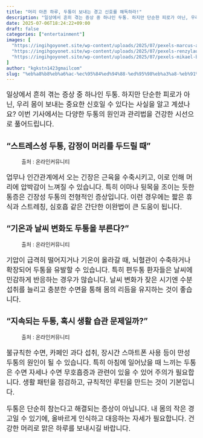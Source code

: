 ```yaml
---
title: "머리 아픈 하루, 두통이 보내는 경고 신호를 해독하라!"
description: "일상에서 흔히 겪는 증상 중 하나인 두통. 하지만 단순한 피로가 아닌, 우리 몸이 보내는 중요한 신호일 수 있다는 사실을 알고 계셨나요? 이번 기사에서는 다양한 두통의 원인과 관리법을 건강한 시선으로 풀어드립니다."
date: 2025-07-06T18:24:22+09:00
draft: false
categories: ["entertainment"]
images: [
  "https://ingihgoyonet.site/wp-content/uploads/2025/07/pexels-marcus-aurelius-4064177-1-1024x683.jpg"
  "https://ingihgoyonet.site/wp-content/uploads/2025/07/pexels-renzylaurel-3084762-683x1024.jpg"
  "https://ingihgoyonet.site/wp-content/uploads/2025/07/pexels-mikael-blomkvist-4153229-1024x683.jpg"
]
author: "kgkstn1423gmailcom"
slug: "%eb%a8%b8%eb%a6%ac-%ec%95%84%ed%94%88-%ed%95%98%eb%a3%a8-%eb%91%90%ed%86%b5%ec%9d%b4-%eb%b3%b4%eb%82%b4%eb%8a%94-%ea%b2%bd%ea%b3%a0-%ec%8b%a0%ed%98%b8%eb%a5%bc-%ed%95%b4%eb%8f%85%ed%95%98%eb%9d%bc"
---
```


<p style="font-size:18px">일상에서 흔히 겪는 증상 중 하나인 두통. 하지만 단순한 피로가 아닌, 우리 몸이 보내는 중요한 신호일 수 있다는 사실을 알고 계셨나요? 이번 기사에서는 다양한 두통의 원인과 관리법을 건강한 시선으로 풀어드립니다.</p> <h2 >“스트레스성 두통, 감정이 머리를 두드릴 때”</h2> <figure ><img src="https://ingihgoyonet.site/wp-content/uploads/2025/07/pexels-marcus-aurelius-4064177-1-1024x683.jpg" alt="" style="aspect-ratio:16/9;object-fit:cover"/><figcaption >출처 : 온라인커뮤니티</figcaption></figure> <p style="font-size:18px">업무나 인간관계에서 오는 긴장은 근육을 수축시키고, 이로 인해 머리에 압박감이 느껴질 수 있습니다. 특히 이마나 뒷목을 조이는 듯한 통증은 긴장성 두통의 전형적인 증상입니다. 이런 경우에는 짧은 휴식과 스트레칭, 심호흡 같은 간단한 이완법이 큰 도움이 됩니다.</p> <h2 >“기온과 날씨 변화도 두통을 부른다?”</h2> <figure ><img src="https://ingihgoyonet.site/wp-content/uploads/2025/07/pexels-renzylaurel-3084762-683x1024.jpg" alt="" style="aspect-ratio:16/9;object-fit:cover"/><figcaption >출처 : 온라인커뮤니티</figcaption></figure> <p style="font-size:18px">기압이 급격히 떨어지거나 기온이 올라갈 때, 뇌혈관이 수축하거나 확장되어 두통을 유발할 수 있습니다. 특히 편두통 환자들은 날씨에 민감하게 반응하는 경우가 많습니다. 날씨 변화가 잦은 시기엔 수분 섭취를 늘리고 충분한 수면을 통해 몸의 리듬을 유지하는 것이 좋습니다.</p> <h2 >“지속되는 두통, 혹시 생활 습관 문제일까?”</h2> <figure ><img src="https://ingihgoyonet.site/wp-content/uploads/2025/07/pexels-mikael-blomkvist-4153229-1024x683.jpg" alt="" style="aspect-ratio:16/9;object-fit:cover"/><figcaption >출처 : 온라인커뮤니티</figcaption></figure> <p style="font-size:18px">불규칙한 수면, 카페인 과다 섭취, 장시간 스마트폰 사용 등이 만성 두통의 원인이 될 수 있습니다. 특히 아침에 일어났을 때 느끼는 두통은 수면 자세나 수면 무호흡증과 관련이 있을 수 있어 주의가 필요합니다. 생활 패턴을 점검하고, 규칙적인 루틴을 만드는 것이 기본입니다.</p> <p style="font-size:18px">두통은 단순히 참는다고 해결되는 증상이 아닙니다. 내 몸의 작은 경고일 수 있기에, 올바르게 인식하고 대응하는 자세가 필요합니다. 건강한 머리로 맑은 하루를 보내시길 바랍니다.</p>